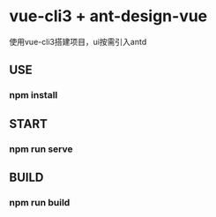 # vue-cli3 + ant-design-vue
使用vue-cli3搭建项目，ui按需引入antd

## USE
### npm install


## START
### npm run serve


## BUILD
### npm run build
